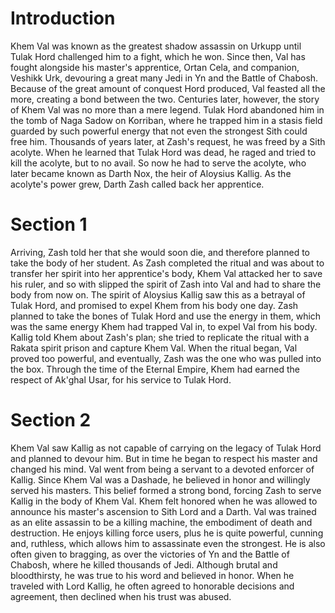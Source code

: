 # Introduction
Khem Val was known as the greatest shadow assassin on Urkupp until Tulak Hord challenged him to a fight, which he won.
Since then, Val has fought alongside his master's apprentice, Ortan Cela, and companion, Veshikk Urk, devouring a great many Jedi in Yn and the Battle of Chabosh.
Because of the great amount of conquest Hord produced, Val feasted all the more, creating a bond between the two.
Centuries later, however, the story of Khem Val was no more than a mere legend.
Tulak Hord abandoned him in the tomb of Naga Sadow on Korriban, where he trapped him in a stasis field guarded by such powerful energy that not even the strongest Sith could free him.
Thousands of years later, at Zash's request, he was freed by a Sith acolyte.
When he learned that Tulak Hord was dead, he raged and tried to kill the acolyte, but to no avail.
So now he had to serve the acolyte, who later became known as Darth Nox, the heir of Aloysius Kallig.
As the acolyte's power grew, Darth Zash called back her apprentice.

# Section 1
Arriving, Zash told her that she would soon die, and therefore planned to take the body of her student.
As Zash completed the ritual and was about to transfer her spirit into her apprentice's body, Khem Val attacked her to save his ruler, and so with slipped the spirit of Zash into Val and had to share the body from now on.
The spirit of Aloysius Kallig saw this as a betrayal of Tulak Hord, and promised to expel Khem from his body one day.
Zash planned to take the bones of Tulak Hord and use the energy in them, which was the same energy Khem had trapped Val in, to expel Val from his body.
Kallig told Khem about Zash's plan; she tried to replicate the ritual with a Rakata spirit prison and capture Khem Val.
When the ritual began, Val proved too powerful, and eventually, Zash was the one who was pulled into the box.
Through the time of the Eternal Empire, Khem had earned the respect of Ak'ghal Usar, for his service to Tulak Hord.



# Section 2
Khem Val saw Kallig as not capable of carrying on the legacy of Tulak Hord and planned to devour him.
But in time he began to respect his master and changed his mind.
Val went from being a servant to a devoted enforcer of Kallig.
Since Khem Val was a Dashade, he believed in honor and willingly served his masters.
This belief formed a strong bond, forcing Zash to serve Kallig in the body of Khem Val.
Khem felt honored when he was allowed to announce his master's ascension to Sith Lord and a Darth.
Val was trained as an elite assassin to be a killing machine, the embodiment of death and destruction.
He enjoys killing force users, plus he is quite powerful, cunning and, ruthless, which allows him to assassinate even the strongest.
He is also often given to bragging, as over the victories of Yn and the Battle of Chabosh, where he killed thousands of Jedi.
Although brutal and bloodthirsty, he was true to his word and believed in honor.
When he traveled with Lord Kallig, he often agreed to honorable decisions and agreement, then declined when his trust was abused.